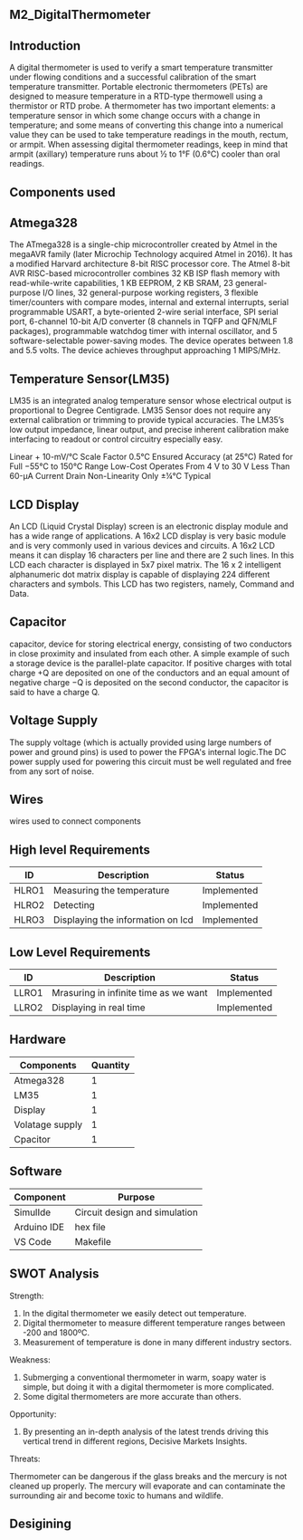 ## M2_DigitalThermometer

## Introduction

A digital thermometer is used to verify a smart temperature transmitter under flowing conditions and a successful calibration of the smart temperature transmitter. Portable electronic thermometers (PETs) are designed to measure temperature in a RTD-type thermowell using a thermistor or RTD probe. A thermometer has two important elements: a temperature sensor in which some change occurs with a change in temperature; and some means of converting this change into a numerical value they can be used to take temperature readings in the mouth, rectum, or armpit. When assessing digital thermometer readings, keep in mind that armpit (axillary) temperature runs about ½ to 1°F (0.6°C) cooler than oral readings.

## Components used

## Atmega328

The ATmega328 is a single-chip microcontroller created by Atmel in the megaAVR family (later Microchip Technology acquired Atmel in 2016). It has a modified Harvard architecture 8-bit RISC processor core.
The Atmel 8-bit AVR RISC-based microcontroller combines 32 KB ISP flash memory with read-while-write capabilities, 1 KB EEPROM, 2 KB SRAM, 23 general-purpose I/O lines, 32 general-purpose working registers, 3 flexible timer/counters with compare modes, internal and external interrupts, serial programmable USART, a byte-oriented 2-wire serial interface, SPI serial port, 6-channel 10-bit A/D converter (8 channels in TQFP and QFN/MLF packages), programmable watchdog timer with internal oscillator, and 5 software-selectable power-saving modes. The device operates between 1.8 and 5.5 volts. The device achieves throughput approaching 1 MIPS/MHz.

## Temperature Sensor(LM35)

LM35 is an integrated analog temperature sensor whose electrical output is proportional to Degree Centigrade. LM35 Sensor does not require any external calibration or trimming to provide typical accuracies. The LM35’s low output impedance, linear output, and precise inherent calibration make interfacing to readout or control circuitry especially easy.

Linear + 10-mV/°C Scale Factor
0.5°C Ensured Accuracy (at 25°C)
Rated for Full −55°C to 150°C Range
Low-Cost
Operates From 4 V to 30 V
Less Than 60-μA Current Drain
Non-Linearity Only ±¼°C Typical

## LCD Display

An LCD (Liquid Crystal Display) screen is an electronic display module and has a wide range of applications. A 16x2 LCD display is very basic module and is very commonly used in various devices and circuits. A 16x2 LCD means it can display 16 characters per line and there are 2 such lines. In this LCD each character is displayed in 5x7 pixel matrix. The 16 x 2 intelligent alphanumeric dot matrix display is capable of displaying 224 different characters and symbols. This LCD has two registers, namely, Command and Data.

## Capacitor

capacitor, device for storing electrical energy, consisting of two conductors in close proximity and insulated from each other. A simple example of such a storage device is the parallel-plate capacitor. If positive charges with total charge +Q are deposited on one of the conductors and an equal amount of negative charge −Q is deposited on the second conductor, the capacitor is said to have a charge Q.

## Voltage Supply

The supply voltage (which is actually provided using large numbers of power and ground pins) is used to power the FPGA's internal logic.The DC power supply used for powering this circuit must be well regulated and free from any sort of noise.

## Wires

wires used to connect components

## High level Requirements

| ID     |       Description      |     Status            |
|------- | ---------------------- | --------------------- |
| HLRO1 | Measuring the temperature | Implemented |
| HLRO2 | Detecting | Implemented |
| HLRO3 | Displaying the information on lcd | Implemented |

## Low Level Requirements

| ID      | Description      | Status     |
|---------|------------------|------------|
| LLRO1 | Mrasuring in infinite time as we want | Implemented |
| LLRO2 | Displaying in real time | Implemented |

## Hardware

| Components | Quantity |
|------------|----------|
| Atmega328  |    1     |
| LM35       |    1     |
| Display    |    1     |
| Volatage supply |  1  |
| Cpacitor   |     1    |

## Software

| Component | Purpose |
|-----------|---------|
| SimulIde  | Circuit design and simulation |
| Arduino IDE | hex file |
| VS Code   |  Makefile |

## SWOT Analysis

Strength:

 1) In the digital thermometer we easily detect out temperature.
 2) Digital thermometer to measure different temperature ranges between -200 and 1800ºC.
 3) Measurement of temperature is done in many different industry sectors.
 
 Weakness:
 
 1) Submerging a conventional thermometer in warm, soapy water is simple, but doing it with a digital thermometer is more complicated.
 2) Some digital thermometers are more accurate than others.

Opportunity:

1) By presenting an in-depth analysis of the latest trends driving this vertical trend in different regions, Decisive Markets Insights.

Threats:

Thermometer can be dangerous if the glass breaks and the mercury is not cleaned up properly. The mercury will evaporate and can contaminate the surrounding air and become toxic to humans and wildlife.

## Desigining
